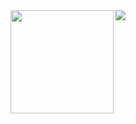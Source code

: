 <img align='right' src="http://mazassumnida.wtf/api/v2/generate_badge?boj=dlwogurgur">

<img align='right' src="https://github-readme-stats.vercel.app/api?username=dlwogurgur" height="165">
